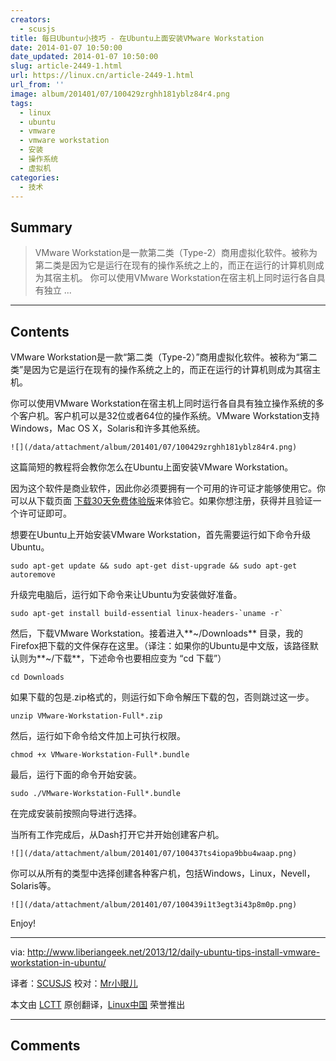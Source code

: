 ```yaml
---
creators:
  - scusjs
title: 每日Ubuntu小技巧 - 在Ubuntu上面安装VMware Workstation
date: 2014-01-07 10:50:00
date_updated: 2014-01-07 10:50:00
slug: article-2449-1.html
url: https://linux.cn/article-2449-1.html
url_from: ''
image: album/201401/07/100429zrghh181yblz84r4.png
tags:
  - linux
  - ubuntu
  - vmware
  - vmware workstation
  - 安装
  - 操作系统
  - 虚拟机
categories:
  - 技术
---
```


## Summary

> VMware Workstation是一款第二类（Type-2）商用虚拟化软件。被称为第二类是因为它是运行在现有的操作系统之上的，而正在运行的计算机则成为其宿主机。
> 你可以使用VMware Workstation在宿主机上同时运行各自具有独立  ...

***

<!-- more -->

## Contents

VMware Workstation是一款“第二类（Type-2）”商用虚拟化软件。被称为“第二类”是因为它是运行在现有的操作系统之上的，而正在运行的计算机则成为其宿主机。

你可以使用VMware Workstation在宿主机上同时运行各自具有独立操作系统的多个客户机。客户机可以是32位或者64位的操作系统。VMware Workstation支持Windows，Mac OS X，Solaris和许多其他系统。

`![](/data/attachment/album/201401/07/100429zrghh181yblz84r4.png)`

这篇简短的教程将会教你怎么在Ubuntu上面安装VMware Workstation。

因为这个软件是商业软件，因此你必须要拥有一个可用的许可证才能够使用它。你可以从下载页面 [下载30天免费体验版](https://my.vmware.com/web/vmware/info/slug/desktop_end_user_computing/vmware_workstation/10_0)来体验它。如果你想注册，获得并且验证一个许可证即可。

想要在Ubuntu上开始安装VMware Workstation，首先需要运行如下命令升级Ubuntu。

```shell
sudo apt-get update && sudo apt-get dist-upgrade && sudo apt-get autoremove
```

升级完电脑后，运行如下命令来让Ubuntu为安装做好准备。

```shell
sudo apt-get install build-essential linux-headers-`uname -r`
```

然后，下载VMware Workstation。接着进入**~/Downloads** 目录，我的Firefox把下载的文件保存在这里。（译注：如果你的Ubuntu是中文版，该路径默认则为**~/下载**，下述命令也要相应变为 “cd 下载”）

```shell
cd Downloads
```

如果下载的包是.zip格式的，则运行如下命令解压下载的包，否则跳过这一步。

```shell
unzip VMware-Workstation-Full*.zip
```

然后，运行如下命令给文件加上可执行权限。

```shell
chmod +x VMware-Workstation-Full*.bundle
```

最后，运行下面的命令开始安装。

```shell
sudo ./VMware-Workstation-Full*.bundle
```

在完成安装前按照向导进行选择。

当所有工作完成后，从Dash打开它并开始创建客户机。

`![](/data/attachment/album/201401/07/100437ts4iopa9bbu4waap.png)`

你可以从所有的类型中选择创建各种客户机，包括Windows，Linux，Nevell，Solaris等。

`![](/data/attachment/album/201401/07/100439i1t3egt3i43p8m0p.png)`

Enjoy!

---

via: <http://www.liberiangeek.net/2013/12/daily-ubuntu-tips-install-vmware-workstation-in-ubuntu/>

译者：[SCUSJS](https://github.com/scusjs) 校对：[Mr小眼儿](http://blog.csdn.net/tinyeyeser)

本文由 [LCTT](https://github.com/LCTT/TranslateProject) 原创翻译，[Linux中国](https://linux.cn/) 荣誉推出

***

## Comments
